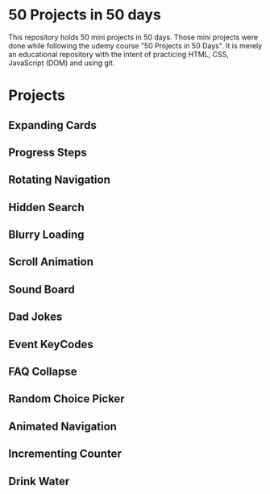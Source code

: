 # 50 Projects in 50 days

This repository holds 50 mini projects in 50 days. Those mini projects were done while following the udemy course "50 Projects in 50 Days". It is merely an educational repository with
the intent of practicing HTML, CSS, JavaScript (DOM) and using git.

# Projects

## Expanding Cards

## Progress Steps

## Rotating Navigation

## Hidden Search

## Blurry Loading

## Scroll Animation

## Sound Board

## Dad Jokes

## Event KeyCodes

## FAQ Collapse

## Random Choice Picker

## Animated Navigation

## Incrementing Counter

## Drink Water